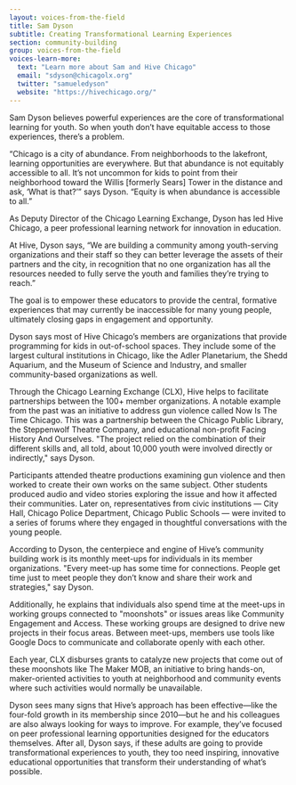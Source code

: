 ```yaml
---
layout: voices-from-the-field
title: Sam Dyson
subtitle: Creating Transformational Learning Experiences
section: community-building
group: voices-from-the-field
voices-learn-more:
  text: "Learn more about Sam and Hive Chicago"
  email: "sdyson@chicagolx.org"
  twitter: "samueledyson"
  website: "https://hivechicago.org/"
---
```


Sam Dyson believes powerful experiences are the core of transformational learning for youth. So when youth don’t have equitable access to those experiences, there’s a problem.

“Chicago is a city of abundance. From neighborhoods to the lakefront, learning opportunities are everywhere. But that abundance is not equitably accessible to all. It’s not uncommon for kids to point from their neighborhood toward the Willis [formerly Sears] Tower in the distance and ask, ‘What is that?’” says Dyson. “Equity is when abundance is accessible to all.”

As Deputy Director of the Chicago Learning Exchange, Dyson has led Hive Chicago, a peer professional learning network for innovation in education.

At Hive, Dyson says, “We are building a community among youth-serving organizations and their staff so they can better leverage the assets of their partners and the city, in recognition that no one organization has all the resources needed to fully serve the youth and families they’re trying to reach.”

The goal is to empower these educators to provide the central, formative experiences that may currently be inaccessible for many young people, ultimately closing gaps in engagement and opportunity.

Dyson says most of Hive Chicago’s members are organizations that provide programming for kids in out-of-school spaces. They include some of the largest cultural institutions in Chicago, like the Adler Planetarium, the Shedd Aquarium, and the Museum of Science and Industry, and smaller community-based organizations as well.

Through the Chicago Learning Exchange (CLX), Hive helps to facilitate partnerships between the 100+ member organizations. A notable example from the past was an initiative to address gun violence called Now Is The Time Chicago. This was a partnership between the Chicago Public Library, the Steppenwolf Theatre Company, and educational non-profit Facing History And Ourselves.  "The project relied on the combination of their different skills and, all told, about 10,000 youth were involved directly or indirectly," says Dyson.

Participants attended theatre productions examining gun violence and then worked to create their own works on the same subject. Other students produced audio and video stories exploring the issue and how it affected their communities. Later on, representatives from civic institutions — City Hall, Chicago Police Department, Chicago Public Schools — were invited to a series of forums where they engaged in thoughtful conversations with the young people.

According to Dyson, the centerpiece and engine of Hive’s community building work is its monthly meet-ups for individuals in its member organizations.  "Every meet-up has some time for connections. People get time just to meet people they don’t know and share their work and strategies," say Dyson.

Additionally, he explains that individuals also spend time at the meet-ups in working groups connected to "moonshots" or issues areas like Community Engagement and Access. These working groups are designed to drive new projects in their focus areas. Between meet-ups, members use tools like Google Docs to communicate and collaborate openly with each other.

Each year, CLX disburses grants to catalyze new projects that come out of these moonshots like The Maker MOB, an initiative to bring hands-on, maker-oriented activities to youth at neighborhood and community events where such activities would normally be unavailable.

Dyson sees many signs that Hive’s approach has been effective—like the four-fold growth in its membership since 2010—but he and his colleagues are also always looking for ways to improve. For example, they’ve focused on peer professional learning opportunities designed for the educators themselves. After all, Dyson says, if these adults are going to provide transformational experiences to youth, they too need inspiring, innovative educational opportunities that transform their understanding of what’s possible.
